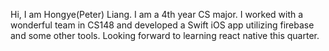  Hi, I am Hongye(Peter) Liang. I am a 4th year CS major. I worked with a wonderful team in CS148 and developed a Swift iOS app utilizing firebase and some other tools. Looking forward to learning react native this quarter.
